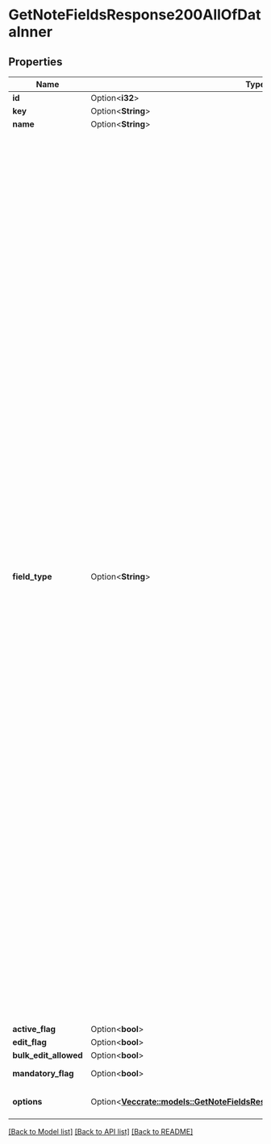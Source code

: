# GetNoteFieldsResponse200AllOfDataInner

## Properties

Name | Type | Description | Notes
------------ | ------------- | ------------- | -------------
**id** | Option<**i32**> | The ID of the field | [optional]
**key** | Option<**String**> | The key of the field | [optional]
**name** | Option<**String**> | The name of the field | [optional]
**field_type** | Option<**String**> | The type of the field<table><tr><th>Value</th><th>Description</th></tr><tr><td>`address`</td><td>Address field (has multiple subfields, autocompleted by Google Maps)</td></tr><tr><td>`date`</td><td>Date (format YYYY-MM-DD)</td></tr><tr><td>`daterange`</td><td>Date-range field (has a start date and end date value, both YYYY-MM-DD)</td></tr><tr><td>`double`</td><td>Numeric value</td></tr><tr><td>`enum`</td><td>Options field with a single possible chosen option</td></tr><tr></tr><tr><td>`monetary`</td><td>Monetary field (has a numeric value and a currency value)</td></tr><tr><td>`org`</td><td>Organization field (contains an organization ID which is stored on the same account)</td></tr><tr><td>`people`</td><td>Person field (contains a person ID which is stored on the same account)</td></tr><tr><td>`phone`</td><td>Phone field (up to 255 numbers and/or characters)</td></tr><tr><td>`set`</td><td>Options field with a possibility of having multiple chosen options</td></tr><tr><td>`text`</td><td>Long text (up to 65k characters)</td></tr><tr><td>`time`</td><td>Time field (format HH:MM:SS)</td></tr><tr><td>`timerange`</td><td>Time-range field (has a start time and end time value, both HH:MM:SS)</td></tr><tr><td>`user`</td><td>User field (contains a user ID of another Pipedrive user)</td></tr><tr><td>`varchar`</td><td>Text (up to 255 characters)</td></tr><tr><td>`varchar_auto`</td><td>Autocomplete text (up to 255 characters)</td></tr><tr><td>`visible_to`</td><td>System field that keeps item's visibility setting</td></tr></table> | [optional]
**active_flag** | Option<**bool**> | The active flag of the field | [optional]
**edit_flag** | Option<**bool**> | The edit flag of the field | [optional]
**bulk_edit_allowed** | Option<**bool**> | Not used | [optional]
**mandatory_flag** | Option<**bool**> | Whether or not the field is mandatory | [optional]
**options** | Option<[**Vec<crate::models::GetNoteFieldsResponse200AllOfDataInnerOptionsInner>**](getNoteFieldsResponse200_allOf_data_inner_options_inner.md)> | The options of the field. When there are no options, `null` is returned. | [optional]

[[Back to Model list]](../README.md#documentation-for-models) [[Back to API list]](../README.md#documentation-for-api-endpoints) [[Back to README]](../README.md)


